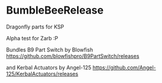# BumbleBeeRelease
Dragonfly parts for KSP

Alpha test for Zarb :P

Bundles B9 Part Switch by Blowfish https://github.com/blowfishpro/B9PartSwitch/releases

and Kerbal Actuators by Angel-125 https://github.com/Angel-125/KerbalActuators/releases
